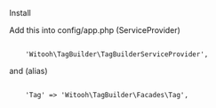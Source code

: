 Install

Add this into config/app.php (ServiceProvider)

<code>
    'Witooh\TagBuilder\TagBuilderServiceProvider',
</code>

and (alias)

<code>
    'Tag' => 'Witooh\TagBuilder\Facades\Tag',
</code>
